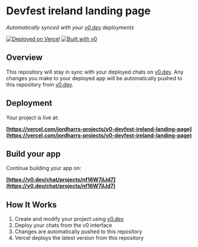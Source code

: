 # Devfest ireland landing page

*Automatically synced with your [v0.dev](https://v0.dev) deployments*

[![Deployed on Vercel](https://img.shields.io/badge/Deployed%20on-Vercel-black?style=for-the-badge&logo=vercel)](https://vercel.com/jordharrs-projects/v0-devfest-ireland-landing-page)
[![Built with v0](https://img.shields.io/badge/Built%20with-v0.dev-black?style=for-the-badge)](https://v0.dev/chat/projects/nf16W7jlJd7)

## Overview

This repository will stay in sync with your deployed chats on [v0.dev](https://v0.dev).
Any changes you make to your deployed app will be automatically pushed to this repository from [v0.dev](https://v0.dev).

## Deployment

Your project is live at:

**[https://vercel.com/jordharrs-projects/v0-devfest-ireland-landing-page](https://vercel.com/jordharrs-projects/v0-devfest-ireland-landing-page)**

## Build your app

Continue building your app on:

**[https://v0.dev/chat/projects/nf16W7jlJd7](https://v0.dev/chat/projects/nf16W7jlJd7)**

## How It Works

1. Create and modify your project using [v0.dev](https://v0.dev)
2. Deploy your chats from the v0 interface
3. Changes are automatically pushed to this repository
4. Vercel deploys the latest version from this repository
